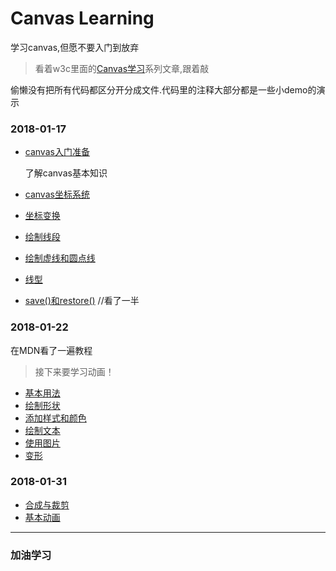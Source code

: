 # Canvas Learning
学习canvas,但愿不要入门到放弃

>看着w3c里面的[Canvas学习][0]系列文章,跟着敲

偷懒没有把所有代码都区分开分成文件.代码里的注释大部分都是一些小demo的演示

### 2018-01-17

- [canvas入门准备][1]
    
    了解canvas基本知识
- [canvas坐标系统][2]
- [坐标变换][3]
- [绘制线段][4]
- [绘制虚线和圆点线][5]
- [线型][6]
- [save()和restore()][7] //看了一半

### 2018-01-22
在MDN看了一遍教程
> 接下来要学习动画！
- [基本用法][8]
- [绘制形状][9]
- [添加样式和颜色][10]
- [绘制文本][11]
- [使用图片][12]
- [变形][13]

### 2018-01-31
- [合成与裁剪][14]
- [基本动画][15]


[0]:https://www.w3cplus.com/search/node/Canvas%E5%AD%A6%E4%B9%A0
[1]:https://www.w3cplus.com/canvas/introduction-to-prepare.html
[2]:https://www.w3cplus.com/canvas/canvas-coordinate-system.html
[3]:https://www.w3cplus.com/canvas/transformation-coordinates.html
[4]:https://www.w3cplus.com/canvas/draw-lines.html
[5]:https://www.w3cplus.com/canvas/draw-dashed-and-dotted-lines.html
[6]:https://www.w3cplus.com/canvas/canvas-line-style.html
[7]:https://www.w3cplus.com/canvas/canvas-states.html

[8]:https://developer.mozilla.org/zh-CN/docs/Web/API/Canvas_API/Tutorial/Basic_usage
[9]:https://developer.mozilla.org/zh-CN/docs/Web/API/Canvas_API/Tutorial/Drawing_shapes
[10]:https://developer.mozilla.org/zh-CN/docs/Web/API/Canvas_API/Tutorial/Applying_styles_and_colors
[11]:https://developer.mozilla.org/zh-CN/docs/Web/API/Canvas_API/Tutorial/Drawing_text
[12]:https://developer.mozilla.org/zh-CN/docs/Web/API/Canvas_API/Tutorial/Using_images
[13]:https://developer.mozilla.org/zh-CN/docs/Web/API/Canvas_API/Tutorial/Transformations
[14]:https://developer.mozilla.org/zh-CN/docs/Web/API/Canvas_API/Tutorial/Compositing
[15]:https://developer.mozilla.org/zh-CN/docs/Web/API/Canvas_API/Tutorial/Basic_animations

------
### **加油学习**
